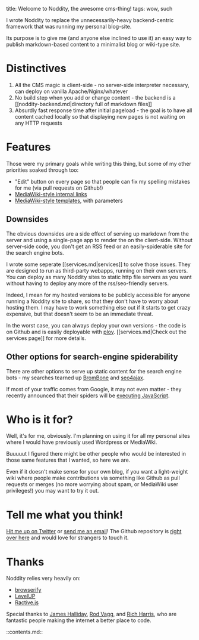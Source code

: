 title: Welcome to Noddity, the awesome cms-thing!
tags: wow, such

I wrote Noddity to replace the unnecessarily-heavy backend-centric framework that was running my personal blog-site.

Its purpose is to give me (and anyone else inclined to use it) an easy way to publish markdown-based content to a minimalist blog or wiki-type site.

Distinctives
========

1. All the CMS magic is client-side - no server-side interpreter necessary, can deploy on vanilla Apache/Nginx/whatever
2. No build step when you add or change content - the backend is a [[noddity-backend.md|directory full of markdown files]]
3. Absurdly fast response time after initial pageload - the goal is to have all content cached locally so that displaying new pages is not waiting on any HTTP requests

Features
========

Those were my primary goals while writing this thing, but some of my other priorities soaked through too:

- "Edit" button on every page so that people can fix my spelling mistakes for me (via pull requests on Github!)
- [MediaWiki-style internal links](https://www.mediawiki.org/wiki/Help:Links#Internal_links)
- [MediaWiki-style templates](https://www.mediawiki.org/wiki/Help:Templates), with parameters

Downsides
-------

The obvious downsides are a side effect of serving up markdown from the server and using a single-page app to render the on the client-side.  Without server-side code, you don't get an RSS feed or an easily-spiderable site for the search engine bots.

I wrote some seperate [[services.md|services]] to solve those issues.  They are designed to run as third-party webapps, running on their own servers.  You can deploy as many Noddity sites to static http file servers as you want without having to deploy any more of the rss/seo-friendly servers.

Indeed, I mean for my hosted versions to be publicly accessible for anyone running a Noddity site to share, so that they don't have to worry about hosting them.  I may have to work something else out if it starts to get crazy expensive, but that doesn't seem to be an immediate threat.

In the worst case, you can always deploy your own versions - the code is on Github and is easily deployable with [ploy](https://github.com/substack/ploy).  [[services.md|Check out the services page]] for more details.

Other options for search-engine spiderability
---------

There are other options to serve up static content for the search engine bots - my searches tearned up [BromBone](http://www.brombone.com/) and [seo4ajax](http://www.seo4ajax.com).

If most of your traffic comes from Google, it may not even matter - they recently announced that their spiders will be [executing JavaScript](http://googlewebmastercentral.blogspot.co.uk/2014/05/understanding-web-pages-better.html).

Who is it for?
=========

Well, it's for me, obviously.  I'm planning on using it for all my personal sites where I would have previously used Wordpress or MediaWiki.

Buuuuut I figured there might be other people who would be interested in those same features that I wanted, so here we are.

Even if it doesn't make sense for your own blog, if you want a light-weight wiki where people make contributions via something like Github as pull requests or merges (no more worrying about spam, or MediaWiki user privileges!) you may want to try it out.

Tell me what you think!
=========

[Hit me up on Twitter](https://twitter.com/TehShrike) or <a href="mailto:me@JoshDuff.com">send me an email</a>!  The Github repository is [right over here](https://github.com/TehShrike/noddity) and would love for strangers to touch it.

Thanks
======

Noddity relies very heavily on:

- [browserify](http://browserify.org/)
- [LevelUP](https://github.com/rvagg/node-levelup)
- [Ractive.js](http://www.ractivejs.org/)

Special thanks to [James Halliday](http://substack.net/), [Rod Vagg](http://r.va.gg/), and [Rich Harris](http://www.rich-harris.co.uk/), who are fantastic people making the internet a better place to code.

::contents.md::
